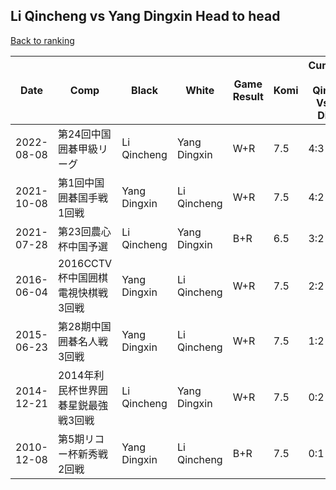 ## Li Qincheng vs Yang Dingxin Head to head

[Back to ranking](../../index.md)




| **Date** | **Comp** | **Black** | **White** | **Game Result** | **Komi** | **Cumulative Li Qincheng Vs Yang Dingxin** | **Li Qincheng Streak** | **Yang Dingxin Streak** | 
| --- | --- | --- | --- | --- | --- | --- | --- | --- |
| 2022-08-08 | 第24回中国囲碁甲級リーグ | Li Qincheng | Yang Dingxin | W+R | 7.5 | 4:3 | 0 | 1 | 
| 2021-10-08 | 第1回中国囲碁国手戦1回戦 | Yang Dingxin | Li Qincheng | W+R | 7.5 | 4:2 | 4 | 0 | 
| 2021-07-28 | 第23回農心杯中国予選 | Li Qincheng | Yang Dingxin | B+R | 6.5 | 3:2 | 3 | 0 | 
| 2016-06-04 | 2016CCTV杯中国囲棋電視快棋戦3回戦 | Yang Dingxin | Li Qincheng | W+R | 7.5 | 2:2 | 2 | 0 | 
| 2015-06-23 | 第28期中国囲碁名人戦3回戦 | Yang Dingxin | Li Qincheng | W+R | 7.5 | 1:2 | 1 | 0 | 
| 2014-12-21 | 2014年利民杯世界囲碁星鋭最強戦3回戦 | Li Qincheng | Yang Dingxin | W+R | 7.5 | 0:2 | 0 | 2 | 
| 2010-12-08 | 第5期リコー杯新秀戦2回戦 | Yang Dingxin | Li Qincheng | B+R | 7.5 | 0:1 | 0 | 1 |




